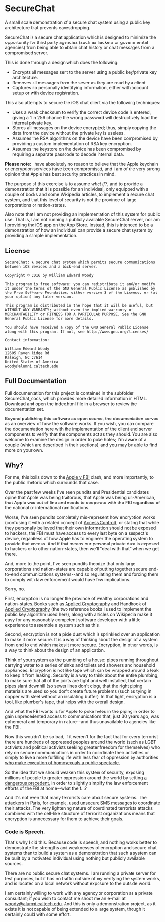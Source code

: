 # SecureChat

A small scale demonstration of a secure chat system using a public key architecture that prevents eavesdropping.

SecureChat is a secure chat application which is designed to minimize the opportunity for third party agencies (such as hackers or governmental agencies) from being able to obtain chat history or chat messages from a compromised server.

This is done through a design which does the following:

* Encrypts all messages sent to the server using a public key/private key architecture.
* Removes all messages from the sever as they are read by a client.
* Captures no personally identifying information, either with account setup or with device registration.

This also attempts to secure the iOS chat client via the following techniques:

* Uses a weak checksum to verify the correct device code is entered, giving a 1 in 256 chance the wrong password will destructively load the internal private key.
* Stores all messages on the device encrypted; thus, simply copying the data from the device without the private key is useless.
* Assumes the RSA algorithms on the device have been compromised by providing a custom implementation of RSA key encryption.
* Assumes the keystore on the device has been compromised by requiring a separate passcode to decode internal data.

**Please note:** I have absolutely no reason to believe that the Apple keychain or encryption services have been compromised, and I am of the very strong opinion that Apple has best security practices in mind.

The purpose of this exercise is to assume _what if?_, and to provide a demonstration that it is possible for an individual, only equipped with a couple of books and some Wikipedia articles, to implement a secure chat system, and that this level of security is not the province of large corporations or nation-states.

Also note that I am not providing an implementation of this system for public use. That is, I am not running a publicly available SecureChat server, nor am I providing the iOS app on the App Store. Instead, this is intended to be a demonstration of how an individual can provide a secure chat system by providing a sample implementation.

## License

    SecureChat: A secure chat system which permits secure communications between iOS devices and a back-end server.

    Copyright © 2016 by William Edward Woody

    This program is free software: you can redistribute it and/or modify it under the terms of the GNU General Public License as published by the Free Software Foundation, either version 3 of the License, or (at your option) any later version.

    This program is distributed in the hope that it will be useful, but WITHOUT ANY WARRANTY; without even the implied warranty of MERCHANTABILITY or FITNESS FOR A PARTICULAR PURPOSE. See the GNU General Public License for more details.

    You should have received a copy of the GNU General Public License along with this program. If not, see http://www.gnu.org/licenses/

    Contact information:

    William Edward Woody
    12605 Raven Ridge Rd
    Raleigh, NC 27614
    United States of America
    woody@alumni.caltech.edu
    
## Full Documentation

Full documentation for this project is contained in the subfolder SecureChat_docs, which provides more detailed information in HTML. Download and open the index.html file in a browser to review the documentation set.

Beyond publishing this software as open source, the documentation serves as an overview of how the software works. If you wish, you can compare the documentation here with the implementation of the client and server components to verify that the components act as they should. You are also welcome to examine the design in order to poke holes; I'm aware of a couple (which are described in their sections), and you may be able to find more on your own.

## Why?

For me, this boils down to the [Apple v FBI](http://www.wired.com/2016/02/apples-fbi-battle-is-complicated-heres-whats-really-going-on/) clash, and more importantly, to the public rhetoric which surrounds that case.

Over the past few weeks I've seen pundits and Presidential candidates opine that Apple was being traitorous, that Apple was being un-American, that Apple was out of line and needs to cooperate with the FBI regardless of the national or international ramifications.

Worse, I've seen pundits completely mis-represent how encryption works (confusing it with a related concept of [Access Control](https://en.wikipedia.org/wiki/Access_control_list)), or stating that while they personally believed that their own information should not be exposed to hackers, the FBI must have access to every last byte on a suspect's device, regardless of how Apple has to engineer the operating system to provide that access. And if that means our personal private data is exposed to hackers or to other nation-states, then we'll "deal with that" when we get there.

And, more to the point, I've seen pundits theorize that only large corporations and nation-states are capable of putting together secure end-to-end communications systems--and so regulating them and forcing them to comply with law enforcement would have few implications.

Sorry, no.

First, encryption is no longer the province of wealthy corporations and nation-states. Books such as [Applied Cryptography](https://www.schneier.com/books/applied_cryptography/) and Handbook of [Applied Cryptography](http://cacr.uwaterloo.ca/hac/) (the two reference books I used to implement the public key algorithm used here), along with articles on Wikipedia make it easy for any reasonably competent software developer with a little experience to assemble a system such as this.

Second, encryption is not a pixie dust which is sprinkled over an application to make it more secure. It is a way of thinking about the design of a system from end to end which makes it more secure. Encryption, in other words, is a way to think about the design of an application.

Think of your system as the plumbing of a house: pipes running throughout carrying water to a series of sinks and toilets and showers and household appliances. Encryption is not like tape which can be wrapped around a leak to keep it from leaking. Security is a way to think about the entire plumbing, to make sure that all of the joints are tight and well installed, that certain pipes slant downhill (so sewer lines don't clog), that the right piping materials are used so you don't create future problems (such as tying in copper with steel without an insulating buffer). In that light, encryption is a tool, like plumber's tape, that helps with the overall design.

And what the FBI wants is for Apple to poke holes in the piping in order to gain unprecedented access to communications that, just 30 years ago, was ephemeral and temporary in nature--and thus unavailable to agencies like the FBI.

Now this wouldn't be so bad, if it weren't for the fact that for every terrorist there are hundreds of oppressed peoples around the world (such as LGBT activists and political activists seeking greater freedom for themselves) who rely on secure communications in order to coordinate their activities or simply to live a more fulfilling life with less fear of oppression by authorities [who make execution of homosexuals a public spectacle.](http://www.theguardian.com/world/2011/sep/07/iran-executes-men-homosexuality-charges)

So the idea that we should weaken this system of security, exposing millions of people to greater oppression around the world by setting [a dangerous precedent,](http://www.apple.com/customer-letter/) in order to slightly simplify the law enforcement efforts of the FBI at home--what the f...?

And it's not even that many terrorists care about secure systems. The attackers in Paris, for example, [used unsecure SMS messages](https://www.techdirt.com/articles/20151118/08474732854/after-endless-demonization-encryption-police-find-paris-attackers-coordinated-via-unencrypted-sms.shtml%3E) to coordinate their attacks. The very lightening nature of coordinated terrorists attacks combined with the cell-like structure of terrorist organizations means that encryption is unnecessary for them to achieve their goals.

### Code is Speech.

That's why I did this. Because code is speech, and nothing works better to demonstrate the strengths and weaknesses of encryption and secure chat systems than to build a system as a demonstration that such a system can be built by a motivated individual using nothing but publicly available sources.

There are no public secure chat systems. I am running a private server for test purposes, but it has no traffic outside of my verifying the system works, and is located on a local network without exposure to the outside world.

I am certainly willing to work with any agency or corporation as a private consultant; if you wish to contact me shoot me an e-mail at woody@alumni.caltech.edu. And this is only a demonstration project, as it exists it is not capable of being extended to a large system, though it certainly could with some effort.